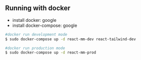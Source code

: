 ## Running with docker

- install docker: google
- install docker-compose: google

```bash
#docker run development mode
$ sudo docker-compose up -d react-mm-dev react-tailwind-dev

#docker run production mode
$ sudo docker-compose up -d react-mm-prod
```
